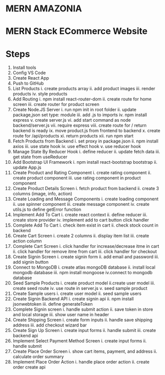 # MERN AMAZONIA

# MERN Stack ECommerce Website

# Steps

1. Install tools
2. Config VS Code
3. Create React App
4. Push to GitHub
5. List Products
   i. create products array
   ii. add product images
   iii. render products
   iv. style products
6. Add Routing
   i. npm install react-router-dom
   ii. create route for home screen
   iii. create router for product screen
7. Create Node.JS Server
   i. run npm init in root folder
   ii. update package,json set type: module
   iii. add .js to imports
   iv. npm install express
   v. create server.js
   vi. add start command as node backend/server.js
   vii. require express
   viii. create route for / return backend is ready
   ix. move product.js from frontend to backend
   x. create route for /api/products
   xi. return products
   xii. run npm start
8. Fetch Products from Backend
   i. set proxy in package.json
   ii. npm install axios
   iii. use state hook
   iv. use effect hook
   v. use reducer hook
9. Manage State By Reducer Hook
   i. define reducer
   ii. update fetch data
   iii. get state from useReducer
10. Add Bootstrap UI Framework
    i. npm install react-bootstrap bootstrap
    ii. update App.js
11. Create Product and Rating Component
    i. create rating component
    ii. create product component
    iii. use rating component in product component
12. Create Product Details Screen
    i. fetch product from backend
    ii. create 3 columns (image, info, action)
13. Create Loading and Message Components
    i. create loading component
    ii. use spinner component
    iii. create message component
    iv. create utils.js to define getError function
14. Implement Add To Cart
    i. create react context
    ii. define reducer
    iii. create store provider
    iv. implement add to cart button click handler
15. Complete Add To Cart
    i. check item exist in cart
    ii. check stock count in backend
16. Create Cart Screen
    i. create 2 columns
    ii. display item list
    iii. create action column
17. Complete Cart Screen
    i. click handler for increase/decrease itme in cart
    ii. click handler for remove itme from cart
    iii. click handler for checkout
18. Create Signin Screen
    i. create signin form
    ii. add email and password
    iii. add signin button
19. Connect to MongoDB
    i. create atlas mongoDB database
    ii. install local mongodb database
    iii. npm install mongoose
    iv.connect to mongodb database
20. Seed Sample Products
    i. create product model
    ii.create user model
    iii. create seed route
    iv. use route in server.js
    v. seed sample product
21. Create Sample users
    i. create user model
    ii. seed sample users
22. Create Signin Backend API
    i. create signin api
    ii. npm install jsonwebtoken
    iii. define generateToken
23. Complete Signin screen
    i. handle submit action
    ii. save token in store and local storage
    iii. show user name in header
24. Create Shipping Screen
    i. create form inputs
    ii. handle save shipping address
    iii. add checkout wizard bar
25. Create Sign Up Screen
    i. create input forms
    ii. handle submit
    iii. create backend api
26. Implement Select Payment Method Screen
    i. create input forms
    ii. handle submit
27. Create Place Order Screen
    i. show cart items, payment, and address
    ii. calculate order summary
28. Implement Place Order Action
    i. handle place order action
    ii. create order create api
